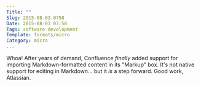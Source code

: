 ```yaml
---
Title: ""
Slug: 2015-08-03-0758
Date: 2015-08-03 07:58
Tags: software development
Template: formats/micro
Category: micro
...
```


Whoa! After years of demand, Confluence *finally* added support for importing
Markdown-formatted content in its "Markup" box. It's not native support for
editing in Markdown... but it *is* a step forward. Good work, Atlassian.
